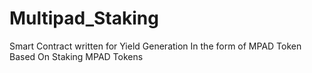 # Multipad_Staking
Smart Contract  written for Yield Generation In the form of MPAD Token Based On Staking MPAD Tokens
